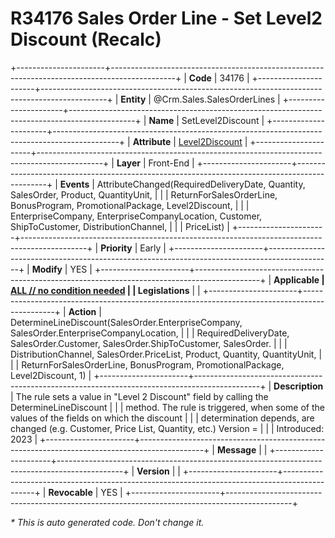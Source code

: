 ﻿---
erp.type: front-end-business-rule
erp.entity: Crm.Sales.SalesOrderLines
---

# R34176 Sales Order Line - Set Level2 Discount (Recalc)
+----------------------+----------------------------------------------------------------------------------------------+
| **Code**             | 34176                                                                                        |
+----------------------+----------------------------------------------------------------------------------------------+
| **Entity**           | @Crm.Sales.SalesOrderLines                                                                   |
+----------------------+----------------------------------------------------------------------------------------------+
| **Name**             | SetLevel2Discount                                                                            |
+----------------------+----------------------------------------------------------------------------------------------+
| **Attribute**        | [Level2Discount](../entities/Crm.Sales.SalesOrderLines.md#level2discount)                    |
+----------------------+----------------------------------------------------------------------------------------------+
| **Layer**            | Front-End                                                                                    |
+----------------------+----------------------------------------------------------------------------------------------+
| **Events**           | AttributeChanged(RequiredDeliveryDate, Quantity, SalesOrder, Product, QuantityUnit,          |
|                      | ReturnForSalesOrderLine, BonusProgram, PromotionalPackage, Level2Discount,                   |
|                      | EnterpriseCompany, EnterpriseCompanyLocation, Customer, ShipToCustomer, DistributionChannel, |
|                      |  PriceList)                                                                                  |
+----------------------+----------------------------------------------------------------------------------------------+
| **Priority**         | Early                                                                                        |
+----------------------+----------------------------------------------------------------------------------------------+
| **Modify**           | YES                                                                                          |
+----------------------+----------------------------------------------------------------------------------------------+
| **Applicable         | [ALL // no condition needed](xref:applicable-legislations)                                   |
| Legislations**       |                                                                                              |
+----------------------+----------------------------------------------------------------------------------------------+
| **Action**           | DetermineLineDiscount(SalesOrder.EnterpriseCompany, SalesOrder.EnterpriseCompanyLocation,    |
|                      | RequiredDeliveryDate, SalesOrder.Customer, SalesOrder.ShipToCustomer, SalesOrder.            |
|                      | DistributionChannel, SalesOrder.PriceList, Product, Quantity, QuantityUnit,                  |
|                      | ReturnForSalesOrderLine, BonusProgram, PromotionalPackage, Level2Discount, 1)                |
+----------------------+----------------------------------------------------------------------------------------------+
| **Description**      | The rule sets a value in "Level 2 Discount" field by calling the DetermineLineDiscount       |
|                      | method. The rule is triggered, when some of the values of the fields on which the discount   |
|                      | determination depends, are changed (e.g. Customer, Price List, Quantity, etc.)    Version =  |
|                      | Introduced: 2023                                                                             |
+----------------------+----------------------------------------------------------------------------------------------+
| **Message**          |                                                                                              |
+----------------------+----------------------------------------------------------------------------------------------+
| **Version**          |                                                                                              |
+----------------------+----------------------------------------------------------------------------------------------+
| **Revocable**        | YES                                                                                          |
+----------------------+----------------------------------------------------------------------------------------------+

*\* This is auto generated code. Don't change it.*
